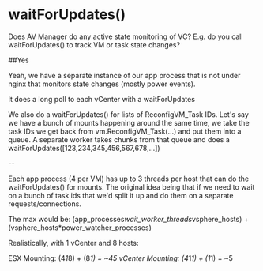 # waitForUpdates()

Does AV Manager do any active state monitoring of VC? E.g. do you call waitForUpdates() to track VM or task state changes?

##Yes

Yeah, we have a separate instance of our app process that is not under nginx that monitors state changes (mostly power events).
 
It does a long poll to each vCenter with a waitForUpdates

We also do a waitForUpdates() for lists of ReconfigVM_Task IDs. Let's say we have a bunch of mounts happening around the same time, we take the task IDs we get back from vm.ReconfigVM_Task(...) and put them into a queue. A separate worker takes chunks from that queue and does a waitForUpdates([123,234,345,456,567,678,...])

--

Each app process (4 per VM) has up to 3 threads per host that can do the waitForUpdates() for mounts. The original idea being that if we need to wait on a bunch of task ids that we'd split it up and do them on a separate requests/connections.

The max would be: (app_processes*wait_worker_threads*vsphere_hosts) + (vsphere_hosts*power_watcher_processes)

Realistically, with 1 vCenter and 8 hosts:
 
ESX Mounting: (4*1*8) + (8*1) = ~45
vCenter Mounting: (4*1*1) + (1*1) = ~5